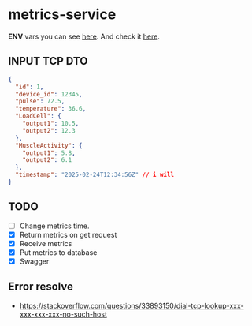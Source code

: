 # metrics-service

**ENV** vars you can see [here](.env.example). And check it [here](https://github.com/vet-clinic-back/project-setup-props/blob/main/.env).

## INPUT TCP DTO

```json lines
{
  "id": 1,
  "device_id": 12345,
  "pulse": 72.5,
  "temperature": 36.6,
  "LoadCell": {
    "output1": 10.5,
    "output2": 12.3
  },
  "MuscleActivity": {
    "output1": 5.8,
    "output2": 6.1
  },
  "timestamp": "2025-02-24T12:34:56Z" // i will
}

```

## TODO
- [ ] Change metrics time.
- [X] Return metrics on get request
- [X] Receive metrics
- [X] Put metrics to database
- [X] Swagger

## Error resolve
- https://stackoverflow.com/questions/33893150/dial-tcp-lookup-xxx-xxx-xxx-xxx-no-such-host